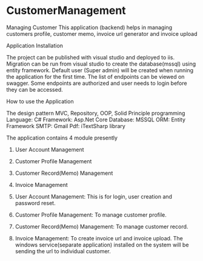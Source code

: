 # CustomerManagement
Managing Customer
This application (backend) helps in managing customers profile, customer memo, invoice url generator and invoice upload

Application Installation

The project can be published with visual studio and deployed to iis. Migration can be run from visual studio to create the database(mssql)
 using entity framework. Default user (Super admin) will be created when running the application for the first time. The list of endpoints can be viewed
on swagger. Some endpoints are authorized and user needs to login before they can be accessed.

How to use the Application

The design pattern MVC, Repository, OOP, Solid Principle
programming Language: C#
Framework: Asp.Net Core
Database: MSSQL
ORM: Entity Framework
SMTP: Gmail
Pdf: iTextSharp library

The application contains 4 module presently
1. User Account Management
2. Customer Profile Management
3. Customer Record(Memo) Management
4. Invoice Management

1. User Account Management: This is for login, user creation and password reset.
2. Customer Profile Management: To manage customer profile.
3. Customer Record(Memo) Management: To manage customer record.
4. Invoice Management: To create invoice url and invoice upload. The windows service(separate application) installed on the system will be sending 
the url to individual customer.
